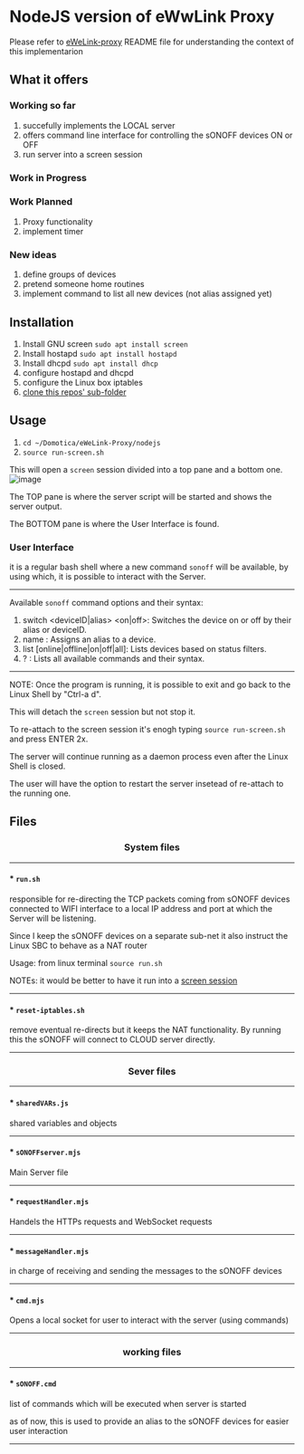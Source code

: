 # NodeJS version of eWwLink Proxy
Please refer to [eWeLink-proxy](https://github.com/mpalitto/Domotica/new/master/eWeLink-Proxy) README file 
for understanding the context of this implementarion

## What it offers
### Working so far
1. succefully implements the LOCAL server
2. offers command line interface for controlling the sONOFF devices ON or OFF
3. run server into a screen session

### Work in Progress

### Work Planned 
1. Proxy functionality
2. implement timer

### New ideas
1. define groups of devices
2. pretend someone home routines
3. implement command to list all new devices (not alias assigned yet)

## Installation
1. Install GNU screen `sudo apt install screen`
2. Install hostapd `sudo apt install hostapd`
3. Install dhcpd `sudo apt install dhcp`
4. configure hostapd and dhcpd
5. configure the Linux box iptables
6. [clone this repos' sub-folder](https://github.com/mpalitto/Domotica/wiki/clone-only-a-specific-subdirectory-from-a-GitHub-repository)

## Usage
1. `cd ~/Domotica/eWeLink-Proxy/nodejs`
2. `source run-screen.sh`

This will open a `screen` session divided into a top pane and a bottom one.
![image](https://github.com/mpalitto/Domotica/assets/7433768/8a228df7-1835-42e5-8a4a-997a5ece0ef5)

The TOP pane is where the server script will be started and shows the server output.

The BOTTOM pane is where the User Interface is found.

### User Interface
it is a regular bash shell where a new command `sonoff` will be available, by using which, it is possible to interact with the Server.

---

Available `sonoff` command options and their syntax:

1. switch <deviceID|alias> <on|off>: Switches the device on or off by their alias or deviceID.  
2. name <deviceID> <devAlias>: Assigns an alias to a device.
3. list [online|offline|on|off|all]: Lists devices based on status filters.
4. ? : Lists all available commands and their syntax.

---

NOTE:
Once the program is running, it is possible to exit and go back to the Linux Shell by "Ctrl-a d".

This will detach the `screen` session but not stop it.

To re-attach to the screen session it's enogh typing `source run-screen.sh` and press ENTER 2x.

The server will continue running as a daemon process even after the Linux Shell is closed.

The user will have the option to restart the server insetead of re-attach to the running one.

## Files 
### <p align="center">System files</p>

---

#### * `run.sh` 
responsible for re-directing the TCP packets coming from sONOFF devices connected to WIFI interface 
to a local IP address and port at which the Server will be listening.
 
Since I keep the sONOFF devices on a separate sub-net it also instruct the Linux SBC to behave as a NAT router

Usage: from linux terminal `source run.sh`

NOTEs: it would be better to have it run into a [screen session](https://linuxize.com/post/how-to-use-linux-screen/)

---

#### * `reset-iptables.sh`
remove eventual re-directs but it keeps the NAT functionality. By running this the sONOFF will connect to CLOUD server directly.

---

### <p align="center">Sever files</p>

---

#### * `sharedVARs.js`
shared variables and objects

---

#### * `sONOFFserver.mjs`
Main Server file

---

#### * `requestHandler.mjs`
Handels the HTTPs requests and WebSocket requests

---

#### * `messageHandler.mjs`
in charge of receiving and sending the messages to the sONOFF devices

---

#### * `cmd.mjs`
Opens a local socket for user to interact with the server (using commands)

---

### <p align="center">working files</p>

---

#### * `sONOFF.cmd`
list of commands which will be executed when server is started

as of now, this is used to provide an alias to the sONOFF devices for easier user interaction

---

